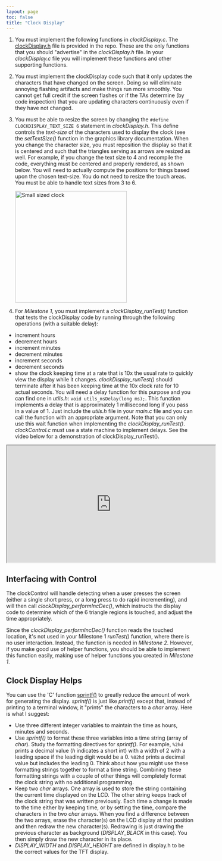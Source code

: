 ```yaml
---
layout: page
toc: false
title: "Clock Display"
---
```


1. You must implement the following functions in *clockDisplay.c*. The [clockDisplay.h](https://github.com/byu-cpe/ecen330_student/blob/main/lab4/clockDisplay.h) file is provided in the repo.
These are the only functions that you should "advertise" in the *clockDisplay.h* file. In your *clockDisplay.c* file you will implement these functions and other supporting functions.

1. You must implement the clockDisplay code such that it only updates the characters that have changed on the screen. Doing so will eliminate annoying flashing artifacts and make things run more smoothly. You cannot get full credit if the screen flashes or if the TAs determine (by code inspection) that you are updating characters continuously even if they have not changed.

1. You must be able to resize the screen by changing the `#define CLOCKDISPLAY_TEXT_SIZE 6` statement in *clockDisplay.h*.  This define controls the *text-size* of the characters used to display the clock (see the *setTextSize()* function in the graphics library documentation. When you change the character size, you must reposition the display so that it is centered and such that the triangles serving as arrows are resized as well.  For example, if you change the text size to 4 and recompile the code, everything must be centered and properly rendered, as shown below. You will need to actually compute the positions for things based upon the chosen text-size. You do not need to resize the touch areas.
You must be able to handle text sizes from 3 to 6.

    <img src="{% link media/clock/smallerclockphoto.jpg %}" width="300" alt="Small sized clock">

1. For *Milestone 1*, you must implement a *clockDisplay_runTest()* function that tests the clockDisplay code by running through the following operations (with a suitable delay):
  * increment hours
  * decrement hours
  * increment minutes
  * decrement minutes
  * increment seconds
  * decrement seconds
  * show the clock keeping time at a rate that is 10x the usual rate to quickly view the display while it changes. *clockDisplay_runTest()* should terminate after it has been keeping time at the 10x clock rate for 10 actual seconds. You will need a delay function for this purpose and you can find one in *utils.h*: `void utils_msDelay(long ms);`. This function implements a delay that is approximately 1 millisecond long if you pass in a value of 1. Just include the *utils.h* file in your *main.c* file and you can call the function with an appropriate argument. Note that you can only use this wait function when implementing the *clockDisplay_runTest()*. *clockControl.c* must use a state machine to implement delays. See the video below for a demonstration of clockDisplay_runTest().

<iframe width="560" height="315" allow="fullscreen" src="https://www.youtube.com/embed/Yb-4OF4ULz4"> </iframe>

## Interfacing with Control

The clockControl will handle detecting when a user presses the screen (either a single short press, or a long press to do rapid incrementing), and will then call *clockDisplay_performIncDec()*, which instructs the display code to determine which of the 6 triangle regions is touched, and adjust the time appropriately.

Since the *clockDisplay_performIncDec()* function reads the touched location, it's not used in your Milestone 1 *runTest()* function, where there is no user interaction.  Instead, the function is needed in *Milestone 2*.  However, if you make good use of helper functions, you should be able to implement this function easily, making use of helper functions you created in *Milestone 1*.

## Clock Display Helps 

You can use the 'C' function [sprintf()](http://www.tutorialspoint.com/c_standard_library/c_function_sprintf.htm) to greatly reduce the amount of work for generating the display. *sprintf()* is just like *printf()* except that, instead of printing to a terminal window, it "prints" the characters to a *char* array. Here is what I suggest:
  * Use three different integer variables to maintain the time as hours, minutes and seconds.
  * Use *sprintf()* to format these three variables into a time string (array of *char*). Study the formatting directives for *sprintf()*. For example, `%2hd` prints a decimal value (*h* indicates a short int) with a width of 2 with a leading space if the leading digit would be a 0. `%02hd` prints a decimal value but includes the leading 0. Think about how you might use these formatting strings together to format a time string. Combining these formatting strings with a couple of other things will completely format the clock string with no additional programming.
  * Keep two *char* arrays. One array is used to store the string containing the current time displayed on the LCD. The other string keeps track of the clock string that was written previously. Each time a change is made to the time either by keeping time, or by setting the time, compare the characters in the two *char* arrays. When you find a difference between the two arrays, erase the character(s) on the LCD display at that position and then redraw the new character(s). Redrawing is just drawing the previous character as background (*DISPLAY_BLACK* in this case). You then simply draw the new character in its place.
  * *DISPLAY_WIDTH* and *DISPLAY_HEIGHT* are defined in display.h to be the correct values for the TFT display.
